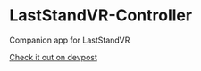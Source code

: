 # LastStandVR-Controller
Companion app for LastStandVR

[Check it out on devpost](https://devpost.com/software/laststandvr)
